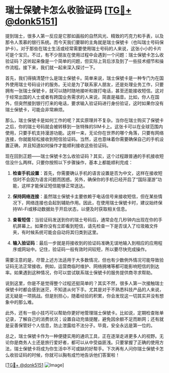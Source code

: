# 瑞士保號卡怎么收验证码 [[TG💪+ @donk5151](https://t.me/s/donk5151)]

提到瑞士，很多人第一反应是它那如画般的自然风光、精致的巧克力和手表，以及那令人羡慕的银行系统。而今天我们要聊的主角就是瑞士保號卡（也叫瑞士号码保护卡）。对于那些在瑞士生活或经常需要使用瑞士号码的人来说，这张小小的卡片可是个宝贝。不过，有不少朋友在使用过程中会遇到一个问题：瑞士保號卡怎么收验证码？这听起来像是一个简单的问题，但实际上背后涉及到了一些技术细节和操作流程。接下来，我们就一起来深入探讨一下。

首先，我们得搞清楚什么是瑞士保號卡。简单来说，瑞士保號卡是一种专门为在国外使用瑞士号码设计的服务。无论是为了联系家人朋友，还是处理业务工作，只要拥有一张瑞士保號卡，就可以随时随地接听和拨打电话，甚至还能接收短信。这对于经常出国的人士或者有跨国业务需求的人来说，简直是福音。比如，你人在国外，但突然接到银行打来的电话，要求输入验证码进行身份验证，这时如果你没有瑞士保號卡，可能会非常麻烦。

那么，瑞士保號卡是如何工作的呢？其实原理并不复杂。当你在瑞士购买了保號卡之后，你的瑞士号码就会被转移到一张特殊的SIM卡上。这张卡可以在全球范围内使用，只要手机支持漫游功能。这样一来，无论你在世界的哪个角落，只要有网络连接，你就能轻松接收到短信验证码。当然，这也意味着你需要确保自己的手机设置正确，并且知道如何操作才能顺利接收这些验证码。

现在回到正题——瑞士保號卡怎么收验证码？其实，这个过程跟普通的手机接收短信没什么两样。只要你按照以下步骤操作，基本上都能顺利完成：

1. **检查手机设置**：首先，你需要确认手机的语言设置是否为中文，这样在接收短信时不会因为语言问题而困惑。另外，确保你的手机已经开启了“国际漫游”功能，这样才能保证短信能够正常送达。

2. **保持网络连接**：虽然瑞士保號卡主要依赖于电话信号来接收短信，但在某些情况下，网络连接也会起到辅助作用。因此，在使用瑞士保號卡时，建议始终保持Wi-Fi或移动数据处于开启状态，以便及时获取相关信息。

3. **查看短信**：当验证码发送到你的瑞士号码后，通常会在几秒钟内出现在你的手机屏幕上。如果你没有立即看到短信，请先检查一下是否误入了垃圾箱文件夹，有时候系统可能会自动将其归类到这里。

4. **输入验证码**：最后一步就是将接收到的验证码准确无误地输入到相应的应用程序或网站中。记住，验证码一般有效时间较短，所以要尽快完成操作。

需要注意的是，尽管上述方法适用于大多数情况，但也有少数例外情况可能导致验证码无法正常接收。例如，运营商临时维护、网络拥堵等都可能影响短信的到达率。如果遇到这种情况，你可以尝试联系瑞士保號卡的服务提供商寻求帮助。

说到这里，你是不是觉得整个过程还挺简单的？其实不然，很多人第一次接触瑞士保號卡时都会感到迷茫，不知道从何下手。尤其是对于不熟悉科技产品的人来说，这无疑是一项挑战。但是别担心，随着经验的积累，你会发现这一切其实并没有想象中的那么难。

此外，还有一些小技巧可以帮助你更好地管理瑞士保號卡。比如说，定期检查账单记录，了解自己的消费状况；设置自动充值提醒，避免因余额不足而断网；还有就是妥善保管好个人信息，防止泄露给不法分子。毕竟，安全永远是第一位的。

总之，瑞士保號卡作为一种便捷实用的通讯工具，正在逐渐走进更多人的视野。无论你是商务人士还是旅行爱好者，都可以从中受益匪浅。只要掌握了正确的使用方法，瑞士保號卡将成为你生活中不可或缺的好帮手。下次再有人问你瑞士保號卡怎么收验证码的时候，你就可以胸有成竹地告诉他们答案啦！

[[TG💪+ @donk5151](https://t.me/s/donk5151) ![Image](https://i.postimg.cc/rwNCRYN7/Snipaste-2025-04-30-17-27-05.png)]